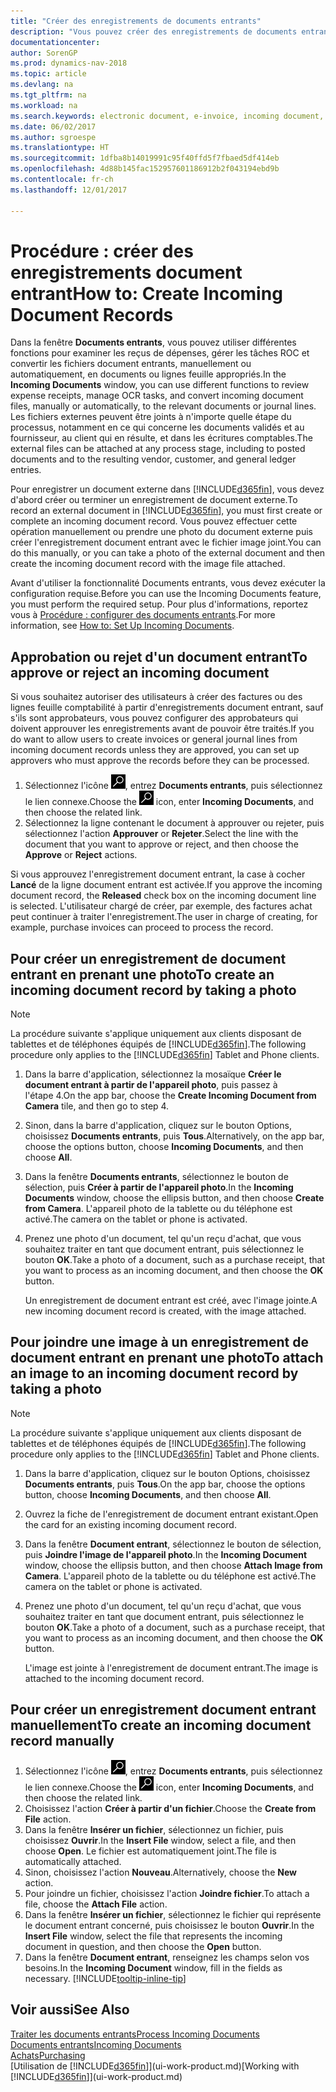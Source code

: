 ```yaml
---
title: "Créer des enregistrements de documents entrants"
description: "Vous pouvez créer des enregistrements de documents entrants, tels que des factures électroniques, et gérer des tâches OCR, du commerce électronique, et de l'échange de documents."
documentationcenter: 
author: SorenGP
ms.prod: dynamics-nav-2018
ms.topic: article
ms.devlang: na
ms.tgt_pltfrm: na
ms.workload: na
ms.search.keywords: electronic document, e-invoice, incoming document, OCR, ecommerce, document exchange, import invoice
ms.date: 06/02/2017
ms.author: sgroespe
ms.translationtype: HT
ms.sourcegitcommit: 1dfba8b14019991c95f40ffd5f7fbaed5df414eb
ms.openlocfilehash: 4d88b145fac152957601186912b2f043194ebd9b
ms.contentlocale: fr-ch
ms.lasthandoff: 12/01/2017

---
```

# <a name="how-to-create-incoming-document-records"></a><span data-ttu-id="efe32-103">Procédure : créer des enregistrements document entrant</span><span class="sxs-lookup"><span data-stu-id="efe32-103">How to: Create Incoming Document Records</span></span>
<span data-ttu-id="efe32-104">Dans la fenêtre **Documents entrants**, vous pouvez utiliser différentes fonctions pour examiner les reçus de dépenses, gérer les tâches ROC et convertir les fichiers document entrants, manuellement ou automatiquement, en documents ou lignes feuille appropriés.</span><span class="sxs-lookup"><span data-stu-id="efe32-104">In the **Incoming Documents** window, you can use different functions to review expense receipts, manage OCR tasks, and convert incoming document files, manually or automatically, to the relevant documents or journal lines.</span></span> <span data-ttu-id="efe32-105">Les fichiers externes peuvent être joints à n'importe quelle étape du processus, notamment en ce qui concerne les documents validés et au fournisseur, au client qui en résulte, et dans les écritures comptables.</span><span class="sxs-lookup"><span data-stu-id="efe32-105">The external files can be attached at any process stage, including to posted documents and to the resulting vendor, customer, and general ledger entries.</span></span>

<span data-ttu-id="efe32-106">Pour enregistrer un document externe dans [!INCLUDE[d365fin](includes/d365fin_md.md)], vous devez d'abord créer ou terminer un enregistrement de document externe.</span><span class="sxs-lookup"><span data-stu-id="efe32-106">To record an external document in [!INCLUDE[d365fin](includes/d365fin_md.md)], you must first create or complete an incoming document record.</span></span> <span data-ttu-id="efe32-107">Vous pouvez effectuer cette opération manuellement ou prendre une photo du document externe puis créer l'enregistrement document entrant avec le fichier image joint.</span><span class="sxs-lookup"><span data-stu-id="efe32-107">You can do this manually, or you can take a photo of the external document and then create the incoming document record with the image file attached.</span></span>

<span data-ttu-id="efe32-108">Avant d'utiliser la fonctionnalité Documents entrants, vous devez exécuter la configuration requise.</span><span class="sxs-lookup"><span data-stu-id="efe32-108">Before you can use the Incoming Documents feature, you must perform the required setup.</span></span> <span data-ttu-id="efe32-109">Pour plus d'informations, reportez vous à [Procédure : configurer des documents entrants](across-how-setup-income-documents.md).</span><span class="sxs-lookup"><span data-stu-id="efe32-109">For more information, see [How to: Set Up Incoming Documents](across-how-setup-income-documents.md).</span></span>

## <a name="to-approve-or-reject-an-incoming-document"></a><span data-ttu-id="efe32-110">Approbation ou rejet d'un document entrant</span><span class="sxs-lookup"><span data-stu-id="efe32-110">To approve or reject an incoming document</span></span>
<span data-ttu-id="efe32-111">Si vous souhaitez autoriser des utilisateurs à créer des factures ou des lignes feuille comptabilité à partir d'enregistrements document entrant, sauf s'ils sont approbateurs, vous pouvez configurer des approbateurs qui doivent approuver les enregistrements avant de pouvoir être traités.</span><span class="sxs-lookup"><span data-stu-id="efe32-111">If you do want to allow users to create invoices or general journal lines from incoming document records unless they are approved, you can set up approvers who must approve the records before they can be processed.</span></span>

1. <span data-ttu-id="efe32-112">Sélectionnez l'icône ![Page ou état pour la recherche](media/ui-search/search_small.png "Page ou état pour la recherche"), entrez **Documents entrants**, puis sélectionnez le lien connexe.</span><span class="sxs-lookup"><span data-stu-id="efe32-112">Choose the ![Search for Page or Report](media/ui-search/search_small.png "Search for Page or Report icon") icon, enter **Incoming Documents**, and then choose the related link.</span></span>
2. <span data-ttu-id="efe32-113">Sélectionnez la ligne contenant le document à approuver ou rejeter, puis sélectionnez l'action **Approuver** or **Rejeter**.</span><span class="sxs-lookup"><span data-stu-id="efe32-113">Select the line with the document that you want to approve or reject, and then choose the **Approve** or **Reject** actions.</span></span>

<span data-ttu-id="efe32-114">Si vous approuvez l'enregistrement document entrant, la case à cocher **Lancé** de la ligne document entrant est activée.</span><span class="sxs-lookup"><span data-stu-id="efe32-114">If you approve the incoming document record, the **Released** check box on the incoming document line is selected.</span></span> <span data-ttu-id="efe32-115">L'utilisateur chargé de créer, par exemple, des factures achat peut continuer à traiter l'enregistrement.</span><span class="sxs-lookup"><span data-stu-id="efe32-115">The user in charge of creating, for example, purchase invoices can proceed to process the record.</span></span>

## <a name="to-create-an-incoming-document-record-by-taking-a-photo"></a><span data-ttu-id="efe32-116">Pour créer un enregistrement de document entrant en prenant une photo</span><span class="sxs-lookup"><span data-stu-id="efe32-116">To create an incoming document record by taking a photo</span></span>
> [!NOTE]  
>   <span data-ttu-id="efe32-117">La procédure suivante s'applique uniquement aux clients disposant de tablettes et de téléphones équipés de [!INCLUDE[d365fin](includes/d365fin_md.md)].</span><span class="sxs-lookup"><span data-stu-id="efe32-117">The following procedure only applies to the [!INCLUDE[d365fin](includes/d365fin_md.md)] Tablet and Phone clients.</span></span>

1. <span data-ttu-id="efe32-118">Dans la barre d'application, sélectionnez la mosaïque **Créer le document entrant à partir de l'appareil photo**, puis passez à l'étape 4.</span><span class="sxs-lookup"><span data-stu-id="efe32-118">On the app bar, choose the **Create Incoming Document from Camera** tile, and then go to step 4.</span></span>
2. <span data-ttu-id="efe32-119">Sinon, dans la barre d'application, cliquez sur le bouton Options, choisissez **Documents entrants**, puis **Tous**.</span><span class="sxs-lookup"><span data-stu-id="efe32-119">Alternatively, on the app bar, choose the options button, choose **Incoming Documents**, and then choose **All**.</span></span>
3. <span data-ttu-id="efe32-120">Dans la fenêtre **Documents entrants**, sélectionnez le bouton de sélection, puis **Créer à partir de l'appareil photo**.</span><span class="sxs-lookup"><span data-stu-id="efe32-120">In the **Incoming Documents** window, choose the ellipsis button, and then choose **Create from Camera**.</span></span> <span data-ttu-id="efe32-121">L'appareil photo de la tablette ou du téléphone est activé.</span><span class="sxs-lookup"><span data-stu-id="efe32-121">The camera on the tablet or phone is activated.</span></span>
4. <span data-ttu-id="efe32-122">Prenez une photo d'un document, tel qu'un reçu d'achat, que vous souhaitez traiter en tant que document entrant, puis sélectionnez le bouton **OK**.</span><span class="sxs-lookup"><span data-stu-id="efe32-122">Take a photo of a document, such as a purchase receipt, that you want to process as an incoming document, and then choose the **OK** button.</span></span>

    <span data-ttu-id="efe32-123">Un enregistrement de document entrant est créé, avec l'image jointe.</span><span class="sxs-lookup"><span data-stu-id="efe32-123">A new incoming document record is created, with the image attached.</span></span>

## <a name="to-attach-an-image-to-an-incoming-document-record-by-taking-a-photo"></a><span data-ttu-id="efe32-124">Pour joindre une image à un enregistrement de document entrant en prenant une photo</span><span class="sxs-lookup"><span data-stu-id="efe32-124">To attach an image to an incoming document record by taking a photo</span></span>
> [!NOTE]  
>   <span data-ttu-id="efe32-125">La procédure suivante s'applique uniquement aux clients disposant de tablettes et de téléphones équipés de [!INCLUDE[d365fin](includes/d365fin_md.md)].</span><span class="sxs-lookup"><span data-stu-id="efe32-125">The following procedure only applies to the [!INCLUDE[d365fin](includes/d365fin_md.md)] Tablet and Phone clients.</span></span>

1. <span data-ttu-id="efe32-126">Dans la barre d'application, cliquez sur le bouton Options, choisissez **Documents entrants**, puis **Tous**.</span><span class="sxs-lookup"><span data-stu-id="efe32-126">On the app bar, choose the options button, choose **Incoming Documents**, and then choose **All**.</span></span>
2. <span data-ttu-id="efe32-127">Ouvrez la fiche de l'enregistrement de document entrant existant.</span><span class="sxs-lookup"><span data-stu-id="efe32-127">Open the card for an existing incoming document record.</span></span>
3. <span data-ttu-id="efe32-128">Dans la fenêtre **Document entrant**, sélectionnez le bouton de sélection, puis **Joindre l'image de l'appareil photo**.</span><span class="sxs-lookup"><span data-stu-id="efe32-128">In the **Incoming Document** window, choose the ellipsis button, and then choose **Attach Image from Camera**.</span></span> <span data-ttu-id="efe32-129">L'appareil photo de la tablette ou du téléphone est activé.</span><span class="sxs-lookup"><span data-stu-id="efe32-129">The camera on the tablet or phone is activated.</span></span>
4. <span data-ttu-id="efe32-130">Prenez une photo d'un document, tel qu'un reçu d'achat, que vous souhaitez traiter en tant que document entrant, puis sélectionnez le bouton **OK**.</span><span class="sxs-lookup"><span data-stu-id="efe32-130">Take a photo of a document, such as a purchase receipt, that you want to process as an incoming document, and then choose the **OK** button.</span></span>

    <span data-ttu-id="efe32-131">L'image est jointe à l'enregistrement de document entrant.</span><span class="sxs-lookup"><span data-stu-id="efe32-131">The image is attached to the incoming document record.</span></span>

## <a name="to-create-an-incoming-document-record-manually"></a><span data-ttu-id="efe32-132">Pour créer un enregistrement document entrant manuellement</span><span class="sxs-lookup"><span data-stu-id="efe32-132">To create an incoming document record manually</span></span>
1. <span data-ttu-id="efe32-133">Sélectionnez l'icône ![Page ou état pour la recherche](media/ui-search/search_small.png "Page ou état pour la recherche"), entrez **Documents entrants**, puis sélectionnez le lien connexe.</span><span class="sxs-lookup"><span data-stu-id="efe32-133">Choose the ![Search for Page or Report](media/ui-search/search_small.png "Search for Page or Report icon") icon, enter **Incoming Documents**, and then choose the related link.</span></span>
2. <span data-ttu-id="efe32-134">Choisissez l'action **Créer à partir d'un fichier**.</span><span class="sxs-lookup"><span data-stu-id="efe32-134">Choose the **Create from File** action.</span></span>  
3. <span data-ttu-id="efe32-135">Dans la fenêtre **Insérer un fichier**, sélectionnez un fichier, puis choisissez **Ouvrir**.</span><span class="sxs-lookup"><span data-stu-id="efe32-135">In the **Insert File** window, select a file, and then choose **Open**.</span></span> <span data-ttu-id="efe32-136">Le fichier est automatiquement joint.</span><span class="sxs-lookup"><span data-stu-id="efe32-136">The file is automatically attached.</span></span>
4. <span data-ttu-id="efe32-137">Sinon, choisissez l'action **Nouveau**.</span><span class="sxs-lookup"><span data-stu-id="efe32-137">Alternatively, choose the **New** action.</span></span>
5. <span data-ttu-id="efe32-138">Pour joindre un fichier, choisissez l'action **Joindre fichier**.</span><span class="sxs-lookup"><span data-stu-id="efe32-138">To attach a file, choose the **Attach File** action.</span></span>
6. <span data-ttu-id="efe32-139">Dans la fenêtre **Insérer un fichier**, sélectionnez le fichier qui représente le document entrant concerné, puis choisissez le bouton **Ouvrir**.</span><span class="sxs-lookup"><span data-stu-id="efe32-139">In the **Insert File** window, select the file that represents the incoming document in question, and then choose the **Open** button.</span></span>
7. <span data-ttu-id="efe32-140">Dans la fenêtre **Document entrant**, renseignez les champs selon vos besoins.</span><span class="sxs-lookup"><span data-stu-id="efe32-140">In the **Incoming Document** window, fill in the fields as necessary.</span></span> [!INCLUDE[tooltip-inline-tip](includes/tooltip-inline-tip_md.md)]

## <a name="see-also"></a><span data-ttu-id="efe32-141">Voir aussi</span><span class="sxs-lookup"><span data-stu-id="efe32-141">See Also</span></span>
[<span data-ttu-id="efe32-142">Traiter les documents entrants</span><span class="sxs-lookup"><span data-stu-id="efe32-142">Process Incoming Documents</span></span>](across-process-income-documents.md)  
[<span data-ttu-id="efe32-143">Documents entrants</span><span class="sxs-lookup"><span data-stu-id="efe32-143">Incoming Documents</span></span>](across-income-documents.md)  
[<span data-ttu-id="efe32-144">Achats</span><span class="sxs-lookup"><span data-stu-id="efe32-144">Purchasing</span></span>](purchasing-manage-purchasing.md)  
<span data-ttu-id="efe32-145">[Utilisation de [!INCLUDE[d365fin](includes/d365fin_md.md)]](ui-work-product.md)</span><span class="sxs-lookup"><span data-stu-id="efe32-145">[Working with [!INCLUDE[d365fin](includes/d365fin_md.md)]](ui-work-product.md)</span></span>

